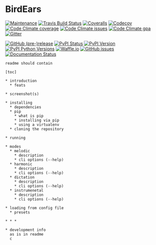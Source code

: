 # BirdEars

[![Maintenance](https://img.shields.io/maintenance/yes/2017.svg?style=flat)](https://github.com/iacchus/birdears/issues/new?title=Is+birdears+still+maintained&body=Please+file+an+issue+if+the+maintained+button+says+no)
[![Travis Build Status](https://img.shields.io/travis/iacchus/birdears.svg?style=flat&label=build)](https://travis-ci.org/iacchus/birdears)
[![Coveralls](https://img.shields.io/coveralls/iacchus/birdears.svg?style=flat&label=Coveralls)](https://coveralls.io/github/iacchus/birdears)
[![Codecov](https://img.shields.io/codecov/c/github/iacchus/birdears.svg?style=flat&label=Codecov)](https://codecov.io/gh/iacchus/birdears)
[![Code Climate coverage](https://img.shields.io/codeclimate/coverage/github/iacchus/birdears.svg?style=flat&label=Codeclimate)](https://codeclimate.com/github/iacchus/birdears)
[![Code Climate issues](https://img.shields.io/codeclimate/issues/github/iacchus/birdears.svg?style=flat&label=cclimate-issues)](https://codeclimate.com/github/iacchus/birdears/issues)
[![Code Climate gpa](https://img.shields.io/codeclimate/github/iacchus/birdears.svg?style=flat&label=cclimate-GPA)](https://codeclimate.com/github/iacchus/birdears)
[![Gitter](https://img.shields.io/gitter/room/birdears/Lobby.svg?style=flat)](https://gitter.im/birdears/Lobby)

[![GitHub (pre-)release](https://img.shields.io/github/release/iacchus/birdears/all.svg?style=flat)](https://github.com/iacchus/birdears/releases)
[![PyPI Status](https://img.shields.io/pypi/status/birdears.svg?style=flat&label=pypi-status)](https://pypi.python.org/pypi/birdears)
[![PyPI Version](https://img.shields.io/pypi/v/birdears.svg?style=flat)](https://pypi.python.org/pypi/birdears)
[![PyPI Python Versions](https://img.shields.io/pypi/pyversions/birdears.svg?style=flat)](https://pypi.python.org/pypi/birdears)
[![Waffle.io](https://img.shields.io/waffle/label/iacchus/birdears/in%20progress.svg?style=flat)](https://waffle.io/iacchus/birdears)
[![GitHub issues](https://img.shields.io/github/issues/iacchus/birdears.svg?style=flat&label=gh-issues)](https://github.com/iacchus/birdears/issues)
[![Documentation Status](https://readthedocs.org/projects/birdears/badge/?version=latest)](https://birdears.readthedocs.io/en/latest/?badge=latest)

```
readme should contain

[toc]

* introduction
  * feats

* screenshot(s)

* installing
  * dependencies
  * pip
    * what is pip
    * installing via pip
    * using a virtualenv
  * cloning the repository

* running

* modes
  * melodic
    * description
    * cli options (--help)
  * harmonic
    * description
    * cli options (--help)
  * dictation
    * description
    * cli options (--help)
  * instrumenetal
    * description
    * cli options (--help)

* loading from config file
  * presets

* * *

* development info
  as is in readme
  c
```
